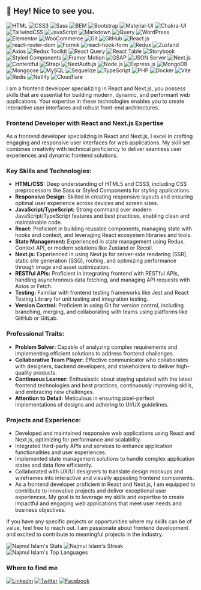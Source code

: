 ## 👋 Hey! Nice to see you.


![HTML](https://img.shields.io/badge/HTML5-E34F26?style=flat-square&logo=html5&logoColor=white)
![CSS3](https://img.shields.io/badge/CSS3-1572B6?style=flat-square&logo=css3&logoColor=white)
![Sass](https://img.shields.io/badge/SASS-CC6699?style=flat-square&logo=sass&logoColor=white)
![BEM](https://img.shields.io/badge/BEM-1C2531?style=flat-square&logo=bem&logoColor=white)
![Bootstrap](https://img.shields.io/badge/Bootstrap-563D7C?style=flat-square&logo=bootstrap&logoColor=white)
![Material-UI](https://img.shields.io/badge/Material_Ui-0081CB?style=flat-square&logo=mui&logoColor=white)
![Chakra-UI](https://img.shields.io/badge/Chakra_UI-319795?style=flat-square&logo=chakra-ui&logoColor=white)
![TailwindCSS](https://img.shields.io/badge/Tailwind_CSS-38B2AC?style=flat-square&logo=tailwind-css&logoColor=white)
![JavaScript](https://img.shields.io/badge/JavaScript-F7DF1E?style=flat-square&logo=javascript&logoColor=black)
![Markdown](https://img.shields.io/badge/Markdown-000000?style=flat-square&logo=markdown&logoColor=white)
![jQuery](https://img.shields.io/badge/jQuery-0769AD?style=flat-square&logo=jquery&logoColor=white)
![WordPress](https://img.shields.io/badge/Wordpress-21759B?style=flat-square&logo=wordpress&logoColor=white)
![Elementor](https://img.shields.io/badge/Elementor-9146FF?style=flat-square&logo=elementor&logoColor=white)
![WooCommerce](https://img.shields.io/badge/WooCommerce-96588A?style=flat-square&logo=woocommerce&logoColor=white)
![Git](https://img.shields.io/badge/Git-F05032?style=flat-square&logo=git&logoColor=white)
![GitHub](https://img.shields.io/badge/GitHub-181717?style=flat-square&logo=github&logoColor=white)
![React.js](https://img.shields.io/badge/React.js-0081CB?style=flat-square&logo=react&logoColor=61DAFB)
![react-router-dom](https://img.shields.io/badge/react--router--dom-CA4245?style=flat-square&logo=react-router&logoColor=white)
![Formik](https://img.shields.io/badge/Formik-8B4513?style=flat-square&logo=react&logoColor=white)
![react-hook-form](https://img.shields.io/badge/react--hook--form-0E8AFA?style=flat-square&logo=react&logoColor=white)
![Redux](https://img.shields.io/badge/Redux-764ABC?style=flat-square&logo=redux&logoColor=white)
![Zustand](https://img.shields.io/badge/Zustand-3366FF?style=flat-square&logo=zustand&logoColor=white)
![Axios](https://img.shields.io/badge/Axios-007ACC?style=flat-square&logo=axios&logoColor=white)
![Redux Toolkit](https://img.shields.io/badge/Redux_Toolkit-764ABC?style=flat-square&logo=redux&logoColor=white)
![React Query](https://img.shields.io/badge/React_Query-FF4154?style=flat-square&logo=react&logoColor=white)
![React Table](https://img.shields.io/badge/React_Table-7BDCB5?style=flat-square&logo=react&logoColor=white)
![Storybook](https://img.shields.io/badge/Storybook-FF4785?style=flat-square&logo=storybook&logoColor=white)
![Styled Components](https://img.shields.io/badge/Styled_Components-DB7093?style=flat-square&logo=styled-components&logoColor=white)
![Framer Motion](https://img.shields.io/badge/Framer_Motion-0055FF?style=flat-square&logo=framer&logoColor=white)
![GSAP](https://img.shields.io/badge/GSAP-6DB33F?style=flat-square&logo=greensock&logoColor=white)
![JSON Server](https://img.shields.io/badge/JSON_Server-0E8A16?style=flat-square&logo=json&logoColor=white)
![Next.js](https://img.shields.io/badge/Next.js-000000?style=flat-square&logo=next.js&logoColor=white)
![Contentful](https://img.shields.io/badge/Contentful-2478CC?style=flat-square&logo=contentful&logoColor=white)
![Strapi](https://img.shields.io/badge/Strapi-2E7EEA?style=flat-square&logo=strapi&logoColor=white)
![NextAuth.js](https://img.shields.io/badge/NextAuth.js-000000?style=flat-square&logo=next.js&logoColor=white)
![Node.js](https://img.shields.io/badge/Node.js-339933?style=flat-square&logo=node.js&logoColor=white)
![Express.js](https://img.shields.io/badge/Express.js-000000?style=flat-square&logo=express&logoColor=white)
![MongoDB](https://img.shields.io/badge/MongoDB-47A248?style=flat-square&logo=mongodb&logoColor=white)
![Mongoose](https://img.shields.io/badge/Mongoose-47A248?style=flat-square&logo=Mongoose&logoColor=white)
![MySQL](https://img.shields.io/badge/MySQL-4479A1?style=flat-square&logo=mysql&logoColor=white)
![Sequelize](https://img.shields.io/badge/Sequelize-52B0E7?style=flat-square&logo=sequelize&logoColor=white)
![TypeScript](https://img.shields.io/badge/TypeScript-007ACC?style=flat-square&logo=typescript&logoColor=white)
![PHP](https://img.shields.io/badge/PHP-777BB4?style=flat-square&logo=php&logoColor=white)
![Docker](https://img.shields.io/badge/Docker-0CC1F3?style=flat-square&logo=docker&logoColor=white)
![Vite](https://img.shields.io/badge/Vite-593D88?style=flat-square&logo=vite&logoColor=white)
![Redis](https://img.shields.io/badge/redis-%23DD0031.svg?&style=flat-square&logo=redis&logoColor=white)
![Netlify](https://img.shields.io/badge/Netlify-00C7B7?style=flat-square&logo=netlify&logoColor=white)
![Cloudflare](https://img.shields.io/badge/Cloudflare-F38020?style=flat-square&logo=Cloudflare&logoColor=white)

I am a frontend developer specializing in React and Next.js, you possess skills that are essential for building modern, dynamic, and performant web applications. Your expertise in these technologies enables you to create interactive user interfaces and robust front-end architectures.

### Frontend Developer with React and Next.js Expertise
As a frontend developer specializing in React and Next.js, I excel in crafting engaging and responsive user interfaces for web applications. My skill set combines creativity with technical proficiency to deliver seamless user experiences and dynamic frontend solutions.

### Key Skills and Technologies:
- **HTML/CSS:** Deep understanding of HTML5 and CSS3, including CSS preprocessors like Sass or Styled Components for styling applications.
- **Responsive Design:** Skilled in creating responsive layouts and ensuring optimal user experience across devices and screen sizes.
- **JavaScript/TypeScript:** Strong command over modern JavaScript/TypeScript features and best practices, enabling clean and maintainable code.
- **React:** Proficient in building reusable components, managing state with hooks and context, and leveraging React ecosystem libraries and tools.
- **State Management:** Experienced in state management using Redux, Context API, or modern solutions like Zustand or Recoil.
- **Next.js:** Experienced in using Next.js for server-side rendering (SSR), static site generation (SSG), routing, and optimizing performance through image and asset optimization.
- **RESTful APIs:** Proficient in integrating frontend with RESTful APIs, handling asynchronous data fetching, and managing API requests with Axios or Fetch.
- **Testing:** Familiar with frontend testing frameworks like Jest and React Testing Library for unit testing and integration testing.
- **Version Control:** Proficient in using Git for version control, including branching, merging, and collaborating with teams using platforms like GitHub or GitLab.
### Professional Traits:
- **Problem Solver:** Capable of analyzing complex requirements and implementing efficient solutions to address frontend challenges.
- **Collaborative Team Player:** Effective communicator who collaborates with designers, backend developers, and stakeholders to deliver high-quality products.
- **Continuous Learner:** Enthusiastic about staying updated with the latest frontend technologies and best practices, continuously improving skills, and embracing new challenges.
- **Attention to Detail:** Meticulous in ensuring pixel-perfect implementations of designs and adhering to UI/UX guidelines.
### Projects and Experience:
- Developed and maintained responsive web applications using React and Next.js, optimizing for performance and scalability.
- Integrated third-party APIs and services to enhance application functionalities and user experiences.
- Implemented state management solutions to handle complex application states and data flow efficiently.
- Collaborated with UX/UI designers to translate design mockups and wireframes into interactive and visually appealing frontend components.
- As a frontend developer proficient in React and Next.js, I am equipped to contribute to innovative projects and deliver exceptional user experiences. My goal is to leverage my skills and expertise to create impactful and engaging web applications that meet user needs and business objectives.

If you have any specific projects or opportunities where my skills can be of value, feel free to reach out. I am passionate about frontend development and excited to contribute to meaningful projects in the industry.

![Najmul Islam's Stats](https://github-readme-stats.vercel.app/api?username=najmul-islam&theme=darcula&show_icons=true&hide_border=true&count_private=true)
![Najmul Islam's Streak](https://github-readme-streak-stats.herokuapp.com/?user=najmul-islam&theme=darcula&hide_border=true)
![Najmul Islam's Top Languages](https://github-readme-stats.vercel.app/api/top-langs/?username=najmul-islam&theme=darcula&show_icons=true&hide_border=true&layout=compact)

### Where to find me

[![Linkedin](https://img.shields.io/badge/LinkedIn-0077B5?style=flat-square&logo=linkedin&logoColor=white)](https://www.linkedin.com/in/najmulislam519/) 
[![Twitter](https://img.shields.io/badge/Twitter-1DA1F2?style=flat-square&logo=twitter&logoColor=white)](https://twitter.com/najmulislam519)
[![Facebook](https://img.shields.io/badge/Facebook-1877F2?style=flat-square&logo=facebook&logoColor=white)](https://facebook.com/najmulislam519)
<!---
najmul-islam/najmul-islam is a ✨ special ✨ repository because its `README.md` (this file) appears on your GitHub profile.
You can click the Preview link to take a look at your changes.
--->
